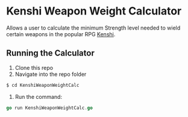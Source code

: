 # Kenshi Weapon Weight Calculator

Allows a user to calculate the minimum Strength level needed to wield certain weapons in the popular RPG [Kenshi](https://lofigames.com/).

## Running the Calculator

1. Clone this repo
1. Navigate into the repo folder
```bash
$ cd KenshiWeaponWeightCalc
```
1. Run the command:
```go
go run KenshiWeaponWeightCalc.go
```